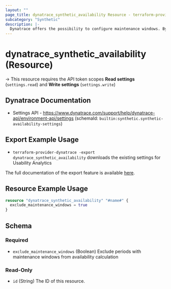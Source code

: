 ```yaml
---
layout: ""
page_title: dynatrace_synthetic_availability Resource - terraform-provider-dynatrace"
subcategory: "Synthetic"
description: |-
  Dynatrace offers the possibility to configure maintenance windows. By default maintenance windows only affect problem detection and alerting. You can change this behavior and calculate availability including/excluding maintenance window periods
---
```


# dynatrace_synthetic_availability (Resource)

-> This resource requires the API token scopes **Read settings** (`settings.read`) and **Write settings** (`settings.write`)

## Dynatrace Documentation

- Settings API - https://www.dynatrace.com/support/help/dynatrace-api/environment-api/settings (schemaId: `builtin:synthetic.synthetic-availability-settings`)

## Export Example Usage

- `terraform-provider-dynatrace -export dynatrace_synthetic_availability` downloads the existing settings for Usability Analytics

The full documentation of the export feature is available [here](https://dt-url.net/h203qmc).

## Resource Example Usage

```terraform
resource "dynatrace_synthetic_availability" "#name#" {
  exclude_maintenance_windows = true
}
```

<!-- schema generated by tfplugindocs -->
## Schema

### Required

- `exclude_maintenance_windows` (Boolean) Exclude periods with maintenance windows from availability calculation

### Read-Only

- `id` (String) The ID of this resource.
 